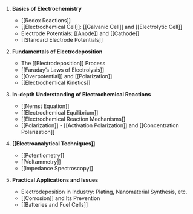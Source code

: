 
1.  **Basics of Electrochemistry**
    
    -   [[Redox Reactions]]
    -   [[Electrochemical Cell]]: [[Galvanic Cell]] and [[Electrolytic Cell]]
    -   Electrode Potentials: [[Anode]] and [[Cathode]]
    -   [[Standard Electrode Potentials]]
2.  **Fundamentals of Electrodeposition**
    -   The [[Electrodeposition]] Process
    -   [[Faraday’s Laws of Electrolysis]]
    -   [[Overpotential]] and [[Polarization]]
    -   [[Electrochemical Kinetics]]
3.  **In-depth Understanding of Electrochemical Reactions**
    -   [[Nernst Equation]]
    -   [[Electrochemical Equilibrium]]
    -   [[Electrochemical Reaction Mechanisms]]
    -   [[Polarization]] - [[Activation Polarization]] and [[Concentration Polarization]]
1.  **[[Electroanalytical Techniques]]**
    -   [[Potentiometry]]
    -   [[Voltammetry]]
    -   [[Impedance Spectroscopy]]
2.  **Practical Applications and Issues**
    -   Electrodeposition in Industry: Plating, Nanomaterial Synthesis, etc.
    -   [[Corrosion]] and Its Prevention
    -   [[Batteries and Fuel Cells]]